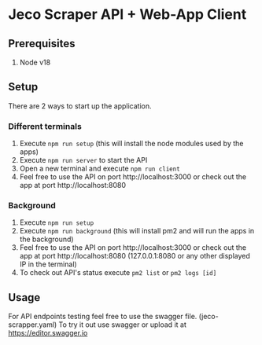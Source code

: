 # Jeco Scraper API + Web-App Client

## Prerequisites

1. Node v18

## Setup
There are 2 ways to start up the application.

### Different terminals
1. Execute `npm run setup` (this will install the node modules used by the apps)
2. Execute `npm run server` to start the API
3. Open a new terminal and execute `npm run client`
4. Feel free to use the API on port http://localhost:3000 or check out the app at port http://localhost:8080

### Background
1. Execute `npm run setup`
2. Execute `npm run background` (this will install pm2 and will run the apps in the background)
3. Feel free to use the API on port http://localhost:3000 or check out the app at port http://localhost:8080 (127.0.0.1:8080 or any other displayed IP in the terminal)
4. To check out API's status execute `pm2 list` or `pm2 logs [id]`

## Usage

For API endpoints testing feel free to use the swagger file. (jeco-scrapper.yaml)
To try it out use swagger or upload it at https://editor.swagger.io
